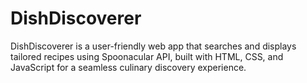 # DishDiscoverer
DishDiscoverer is a user-friendly web app that searches and displays tailored recipes using Spoonacular API, built with HTML, CSS, and JavaScript for a seamless culinary discovery experience.
